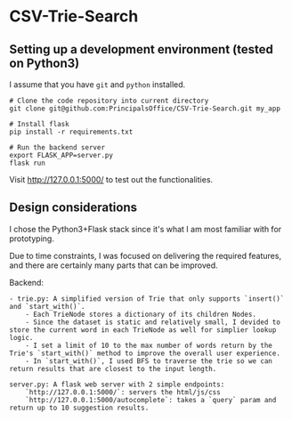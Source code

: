 # CSV-Trie-Search

## Setting up a development environment (tested on Python3)

I assume that you have `git` and `python` installed.

    # Clone the code repository into current directory
    git clone git@github.com:PrincipalsOffice/CSV-Trie-Search.git my_app

    # Install flask
    pip install -r requirements.txt
    
    # Run the backend server
    export FLASK_APP=server.py
    flask run

Visit http://127.0.0.1:5000/ to test out the functionalities.


## Design considerations
I chose the Python3+Flask stack since it's what I am most familiar with for prototyping.

Due to time constraints, I was focused on delivering the required features, and there are certainly many parts that can be improved.


Backend:

    - trie.py: A simplified version of Trie that only supports `insert()` and `start_with()`.
        - Each TrieNode stores a dictionary of its children Nodes.
        - Since the dataset is static and relatively small, I devided to store the current word in each TrieNode as well for simplier lookup logic.
        - I set a limit of 10 to the max number of words return by the Trie's `start_with()` method to improve the overall user experience.
        - In `start_with()`, I used BFS to traverse the trie so we can return results that are closest to the input length.
        
    server.py: A flask web server with 2 simple endpoints:
        `http://127.0.0.1:5000/`: servers the html/js/css
        `http://127.0.0.1:5000/autocomplete`: takes a `query` param and return up to 10 suggestion results.
